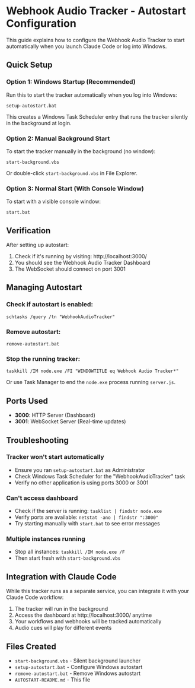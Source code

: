 # Webhook Audio Tracker - Autostart Configuration

This guide explains how to configure the Webhook Audio Tracker to start automatically when you launch Claude Code or log into Windows.

## Quick Setup

### Option 1: Windows Startup (Recommended)

Run this to start the tracker automatically when you log into Windows:

```batch
setup-autostart.bat
```

This creates a Windows Task Scheduler entry that runs the tracker silently in the background at login.

### Option 2: Manual Background Start

To start the tracker manually in the background (no window):

```batch
start-background.vbs
```

Or double-click `start-background.vbs` in File Explorer.

### Option 3: Normal Start (With Console Window)

To start with a visible console window:

```batch
start.bat
```

## Verification

After setting up autostart:

1. Check if it's running by visiting: http://localhost:3000/
2. You should see the Webhook Audio Tracker Dashboard
3. The WebSocket should connect on port 3001

## Managing Autostart

### Check if autostart is enabled:
```batch
schtasks /query /tn "WebhookAudioTracker"
```

### Remove autostart:
```batch
remove-autostart.bat
```

### Stop the running tracker:
```batch
taskkill /IM node.exe /FI "WINDOWTITLE eq Webhook Audio Tracker*"
```

Or use Task Manager to end the `node.exe` process running `server.js`.

## Ports Used

- **3000**: HTTP Server (Dashboard)
- **3001**: WebSocket Server (Real-time updates)

## Troubleshooting

### Tracker won't start automatically
- Ensure you ran `setup-autostart.bat` as Administrator
- Check Windows Task Scheduler for the "WebhookAudioTracker" task
- Verify no other application is using ports 3000 or 3001

### Can't access dashboard
- Check if the server is running: `tasklist | findstr node.exe`
- Verify ports are available: `netstat -ano | findstr ":3000"`
- Try starting manually with `start.bat` to see error messages

### Multiple instances running
- Stop all instances: `taskkill /IM node.exe /F`
- Then start fresh with `start-background.vbs`

## Integration with Claude Code

While this tracker runs as a separate service, you can integrate it with your Claude Code workflow:

1. The tracker will run in the background
2. Access the dashboard at http://localhost:3000/ anytime
3. Your workflows and webhooks will be tracked automatically
4. Audio cues will play for different events

## Files Created

- `start-background.vbs` - Silent background launcher
- `setup-autostart.bat` - Configure Windows autostart
- `remove-autostart.bat` - Remove Windows autostart
- `AUTOSTART-README.md` - This file
